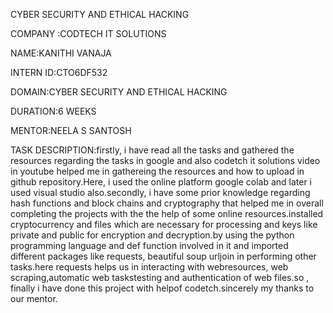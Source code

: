 CYBER SECURITY AND ETHICAL HACKING

COMPANY :CODTECH IT SOLUTIONS

NAME:KANITHI VANAJA

INTERN ID:CTO6DF532

DOMAIN:CYBER SECURITY AND ETHICAL HACKING

DURATION:6 WEEKS

MENTOR:NEELA S SANTOSH

TASK DESCRIPTION:firstly, i have read all the tasks and gathered the resources regarding the tasks in google and also codetch it solutions video in youtube helped me in gathereing the resources and how to upload in github repository.Here, i used the online platform google colab and later i used visual studio also.secondly, i have some prior knowledge regarding hash functions and block chains and cryptography that helped me in overall completing the projects with the the help of some online resources.installed cryptocurrency and files which are necessary for processing and keys like private and public for encryption and decryption.by using the python programming language and def function involved in it and imported different packages like requests, beautiful soup urljoin in performing other tasks.here requests helps us in interacting with webresources, web scraping,automatic web taskstesting and authentication of web files.so , finally i have done this project with helpof codetch.sincerely my thanks to our mentor.

